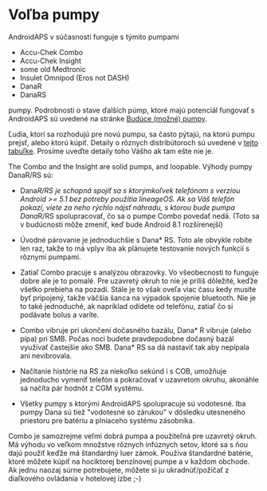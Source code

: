 # Voľba pumpy

AndroidAPS v súčasnosti funguje s týmito pumpami

* Accu-Chek Combo
* Accu-Chek Insight
* some old Medtronic
* Insulet Omnipod (Eros not DASH)
* DanaR
* DanaRS 

pumpy. Podrobnosti o stave ďalších púmp, ktoré majú potenciál fungovať s AndroidAPS sú uvedené na stránke [Budúce (možné) pumpy](Future-possible-Pump-Drivers.md).

Ľudia, ktorí sa rozhodujú pre novú pumpu, sa často pýtajú, na ktorú pumpu prejsť, alebo ktorú kúpiť. Detaily o rôznych distribútoroch sú uvedené v [tejto tabuľke](https://drive.google.com/open?id=1CRfmmjA-0h_9nkRViP3J9FyflT9eu-a8HeMrhrKzKz0). Prosíme uveďte detaily toho Vášho ak tam ešte nie je.

The Combo and the Insight are solid pumps, and loopable. Výhody pumpy DanaR/RS sú:

* Dana*R/RS je schopná spojiť sa s ktorýmkoľvek telefónom s verziou Android >= 5.1 bez potreby použitia lineageOS. Ak sa Váš telefón pokazí, viete za neho rýchlo nájsť náhradu, s ktorou bude pumpa Dana*R/RS spolupracovať, čo sa o pumpe Combo povedať nedá. (Toto sa v budúcnosti môže zmeniť, keď bude Android 8.1 rozšírenejší)

* Úvodné párovanie je jednoduchšie s Dana* RS. Toto ale obvykle robíte len raz, takže to má vplyv iba ak plánujete testovanie nových funkcií s rôznymi pumpami.

* Zatiaľ Combo pracuje s analýzou obrazovky. Vo všeobecnosti to funguje dobre ale je to pomalé. Pre uzavretý okruh to nie je príliš dôležité, keďže všetko prebieha na pozadí. Stále je to však oveľa viac času kedy musíte byť pripojený, takže väčšia šanca na výpadok spojenie bluetooth. Nie je to také jednoduché, ak napríklad odídete od telefónu, zatiaľ čo si podávate bolus a varíte.

* Combo vibruje pri ukončení dočasného bazálu, Dana* R vibruje (alebo pípa) pri SMB. Počas noci budete pravdepodobne dočasný bazál využívať častejšie ako SMB. Dana* RS sa dá nastaviť tak aby nepípala ani nevibrovala.

* Načítanie histórie na RS za niekoľko sekúnd i s COB, umožňuje jednoducho vymeniť telefón a pokračovať v uzavretom okruhu, akonáhle sa načíta pár hodnôt z CGM systému.

* Všetky pumpy s ktorými AndroidAPS spolupracuje sú vodotesné. Iba pumpy Dana sú tiež "vodotesné so zárukou" v dôsledku utesneného priestoru pre batériu a plniaceho systému zásobníka.

Combo je samozrejme veľmi dobrá pumpa a použiteľná pre uzavretý okruh. Má výhodu vo veľkom množstve rôznych infúznych setov, ktoré sa s ňou dajú použiť keďže má štandardný luer zámok. Používa štandardné batérie, ktoré môžete kúpiť na hociktorej benzínovej pumpe a v každom obchode. Ak jednu naozaj súrne potrebujete, môžete si ju ukradnúť/požičať z diaľkového ovládania v hotelovej izbe ;-)